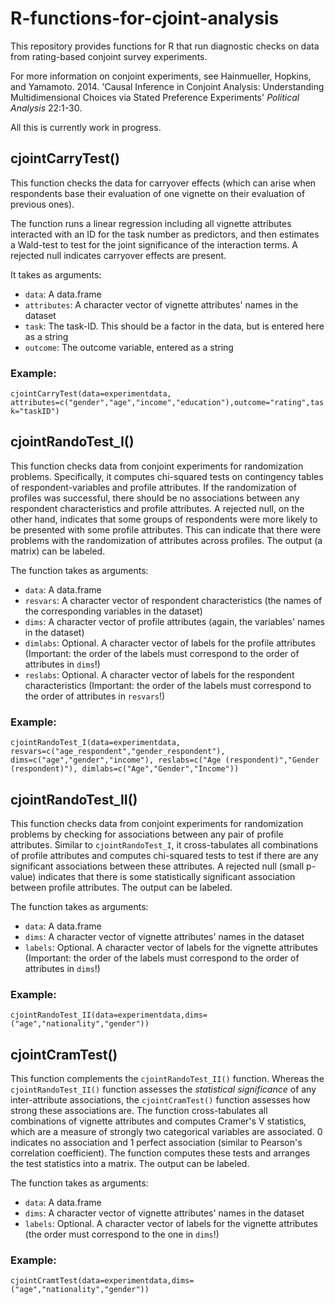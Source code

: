 # R-functions-for-cjoint-analysis

This repository provides functions for R that run diagnostic checks on data from rating-based conjoint survey experiments.

For more information on conjoint experiments, see Hainmueller, Hopkins, and Yamamoto. 2014. 'Causal Inference in Conjoint Analysis: Understanding Multidimensional Choices via Stated Preference Experiments' *Political Analysis* 22:1-30.

All this is currently work in progress.

## cjointCarryTest()

This function checks the data for carryover effects (which can arise when respondents base their evaluation of one vignette on their evaluation of previous ones).

The function runs a linear regression including all vignette attributes interacted with an ID for the task number as predictors, and then estimates a Wald-test to test for the joint significance of the interaction terms. A rejected null indicates carryover effects are present.

It takes as arguments:
* `data`: A data.frame
* `attributes`: A character vector of vignette attributes' names in the dataset
* `task`: The task-ID. This should be a factor in the data, but is entered here as a string
* `outcome`: The outcome variable, entered as a string

### Example:
`cjointCarryTest(data=experimentdata, attributes=c("gender","age","income","education"),outcome="rating",task="taskID")`

## cjointRandoTest_I()

This function checks data from conjoint experiments for randomization problems. Specifically, it computes chi-squared tests on contingency tables of respondent-variables and profile attributes. If the randomization of profiles was successful, there should be no associations between any respondent characteristics and profile attributes. A rejected null, on the other hand, indicates that some groups of respondents were more likely to be presented with some profile attributes. This can indicate that there were problems with the randomization of attributes across profiles. The output (a matrix) can be labeled.

The function takes as arguments:
* `data`: A data.frame
* `resvars`: A character vector of respondent characteristics (the names of the corresponding variables in the dataset)
* `dims`: A character vector of profile attributes (again, the variables' names in the dataset)
* `dimlabs`: Optional. A character vector of labels for the profile attributes (Important: the order of the labels must correspond to the order of attributes in `dims`!)
* `reslabs`: Optional. A character vector of labels for the respondent characteristics (Important: the order of the labels must correspond to the order of attributes in `resvars`!)

### Example:
`cjointRandoTest_I(data=experimentdata,
  resvars=c("age_respondent","gender_respondent"),
  dims=c("age","gender","income"),
  reslabs=c("Age (respondent)","Gender (respondent)"),
  dimlabs=c("Age","Gender","Income"))`

## cjointRandoTest_II()

This function checks data from conjoint experiments for randomization problems by checking for associations between any pair of profile attributes. Similar to `cjointRandoTest_I`, it cross-tabulates all combinations of profile attributes and computes chi-squared tests to test if there are any significant associations between these attributes. A rejected null (small p-value) indicates that there is some statistically significant association between profile attributes. The output can be labeled.

The function takes as arguments:
* `data`: A data.frame
* `dims`: A character vector of vignette attributes' names in the dataset
* `labels`: Optional. A character vector of labels for the vignette attributes (Important: the order of the labels must correspond to the order of attributes in `dims`!)

### Example:
`cjointRandoTest_II(data=experimentdata,dims=("age","nationality","gender"))`

## cjointCramTest()

This function complements the `cjointRandoTest_II()` function. Whereas the `cjointRandoTest_II()` function assesses the _statistical significance_ of any inter-attribute associations, the `cjointCramTest()` function assesses how strong these associations are. The function cross-tabulates all combinations of vignette attributes and computes Cramer's V statistics, which are a measure of strongly two categorical variables are associated. 0 indicates no association and 1 perfect association (similar to Pearson's correlation coefficient). The function computes these tests and arranges the test statistics into a matrix. The output can be labeled.

The function takes as arguments:
* `data`: A data.frame
* `dims`: A character vector of vignette attributes' names in the dataset
* `labels`: Optional. A character vector of labels for the vignette attributes (the order must correspond to the one in `dims`!)

### Example:
`cjointCramtTest(data=experimentdata,dims=("age","nationality","gender"))`
